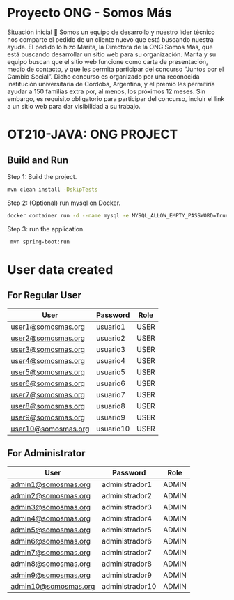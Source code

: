 # Proyecto ONG - Somos Más

Situación inicial 📍
Somos un equipo de desarrollo y nuestro líder técnico nos comparte el pedido de un
cliente nuevo que está buscando nuestra ayuda. El pedido lo hizo Marita, la
Directora de la ONG Somos Más, que está buscando desarrollar un sitio web para
su organización.
Marita y su equipo buscan que el sitio web funcione como carta de presentación,
medio de contacto, y que les permita participar del concurso “Juntos por el Cambio
Social”. Dicho concurso es organizado por una reconocida institución universitaria
de Córdoba, Argentina, y el premio les permitiría ayudar a 150 familias extra por, al
menos, los próximos 12 meses. Sin embargo, es requisito obligatorio para participar
del concurso, incluir el link a un sitio web para dar visibilidad a su trabajo.

# OT210-JAVA: ONG PROJECT

## Build and Run

Step 1: Build the project.

```sh
mvn clean install -DskipTests
```

Step 2: (Optional) run mysql on Docker.

```sh
docker container run -d --name mysql -e MYSQL_ALLOW_EMPTY_PASSWORD=True -p 3306:3306 mysql
```

Step 3: run the application.

```sh
 mvn spring-boot:run 
```
# User data created

## **For Regular User**

| User                | Password  | Role |
|---------------------|-----------|------|
| user1@somosmas.org  | usuario1  | USER |
| user2@somosmas.org  | usuario2  | USER |
| user3@somosmas.org  | usuario3  | USER |
| user4@somosmas.org  | usuario4  | USER |
| user5@somosmas.org  | usuario5  | USER |
| user6@somosmas.org  | usuario6  | USER |
| user7@somosmas.org  | usuario7  | USER |
| user8@somosmas.org  | usuario8  | USER |
| user9@somosmas.org  | usuario9  | USER |
| user10@somosmas.org | usuario10 | USER |

## **For Administrator**

| User                 | Password        | Role  |
|----------------------|-----------------|-------|
| admin1@somosmas.org  | administrador1  | ADMIN |
| admin2@somosmas.org  | administrador2  | ADMIN |
| admin3@somosmas.org  | administrador3  | ADMIN |
| admin4@somosmas.org  | administrador4  | ADMIN |
| admin5@somosmas.org  | administrador5  | ADMIN |
| admin6@somosmas.org  | administrador6  | ADMIN |
| admin7@somosmas.org  | administrador7  | ADMIN |
| admin8@somosmas.org  | administrador8  | ADMIN |
| admin9@somosmas.org  | administrador9  | ADMIN |
| admin10@somosmas.org | administrador10 | ADMIN |







